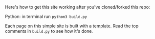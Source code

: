 Here's how to get this site working after you've cloned/forked this repo:

Python: in terminal run `python3 build.py` 

Each page on this simple site is built with a template. Read the top comments in `build.py` to see how it's done. 
